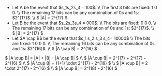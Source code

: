 <ul>
<li> Let A be the event that $s_1s_2s_3 = 100$. \\
The first 3 bits are fixed: 1 0 0. \\
The remaining 17 bits can be any combination of 0s and 1s: $2^{17}$. \\
$ |A| = 2^{17} $
	<li> Let B be the event that $s_2s_3s_4 = 000$. \\
The bits are fixed: 0 0 0. \\
The remaining 17 bits can be any combination of 0s and 1s: $2^{17}$. \\
$ |B| = 2^{17} $
	<li> Let $A \cap B$ be the event that $s_1 s_2 s_3 s_4= 10000$ \\
The bits are fixed: 1 0 0 0. \\
The remaining 16 bits can be any combination of 0s and 1s: $2^{16}$. \\
$ |A \cap B| = 2^{16} $
</ul>
$ |A \cup B| = |A| + |B| - |A \cap B| $ \\
$ |A \cup B| = 2^{17} + 2^{17} - 2^{16} $ \\
$ |A \cup B| = (1+1) \cdot 2^{17} - 2^{16} $ \\
$ |A \cup B| = 2 \cdot 2^{17} - 2^{16} $ \\
$ |A \cup B| = 2^{18} - 2^{16} $

